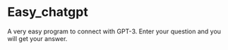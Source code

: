# Easy_chatgpt
A very easy program to connect with GPT-3. Enter your question and you will get your answer.
